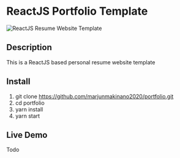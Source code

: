 # ReactJS Portfolio Template      

![ReactJS Resume Website Template](screenshot.png "ReactJS Resume Website Template")

## Description
This is a ReactJS based personal resume website template

## Install
1. git clone https://github.com/marjunmakinano2020/portfolio.git
2. cd portfolio
3. yarn install
4. yarn start

## Live Demo
Todo